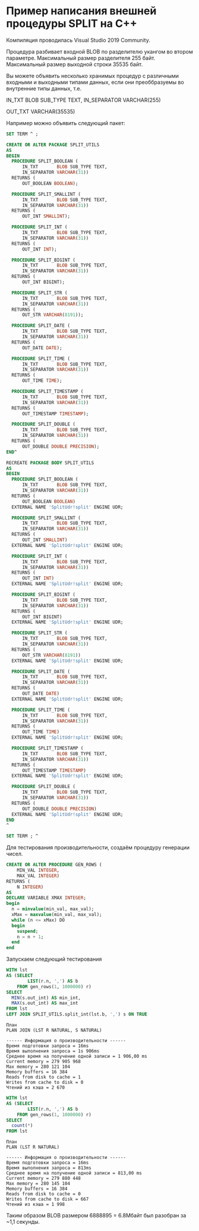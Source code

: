 Пример написания внешней процедуры SPLIT на С++
================================================

Компиляция проводилась Visual Studio 2019 Community.

Процедура разбивает входной BLOB по разделителю укангом во втором параметре.
Максимальный размер разделителя 255 байт.
Максимальный размер выходной строки 35535 байт.

Вы можете объявить несколько хранимых процедур с различными входными и выходными
типами данных, если они преоббразуемы во внутренние типы данных, т.е.

IN_TXT BLOB SUB_TYPE TEXT,
IN_SEPARATOR VARCHAR(255) 

OUT_TXT VARCHAR(35535)

Например можно объявить следующий пакет:

```sql
SET TERM ^ ;

CREATE OR ALTER PACKAGE SPLIT_UTILS
AS
BEGIN
  PROCEDURE SPLIT_BOOLEAN (
      IN_TXT       BLOB SUB_TYPE TEXT,
      IN_SEPARATOR VARCHAR(31))
  RETURNS (
      OUT_BOOLEAN BOOLEAN);

  PROCEDURE SPLIT_SMALLINT (
      IN_TXT       BLOB SUB_TYPE TEXT,
      IN_SEPARATOR VARCHAR(31))
  RETURNS (
      OUT_INT SMALLINT);

  PROCEDURE SPLIT_INT (
      IN_TXT       BLOB SUB_TYPE TEXT,
      IN_SEPARATOR VARCHAR(31))
  RETURNS (
      OUT_INT INT);

  PROCEDURE SPLIT_BIGINT (
      IN_TXT       BLOB SUB_TYPE TEXT,
      IN_SEPARATOR VARCHAR(31))
  RETURNS (
      OUT_INT BIGINT);

  PROCEDURE SPLIT_STR (
      IN_TXT       BLOB SUB_TYPE TEXT,
      IN_SEPARATOR VARCHAR(31))
  RETURNS (
      OUT_STR VARCHAR(8191));

  PROCEDURE SPLIT_DATE (
      IN_TXT       BLOB SUB_TYPE TEXT,
      IN_SEPARATOR VARCHAR(31))
  RETURNS (
      OUT_DATE DATE);

  PROCEDURE SPLIT_TIME (
      IN_TXT       BLOB SUB_TYPE TEXT,
      IN_SEPARATOR VARCHAR(31))
  RETURNS (
      OUT_TIME TIME);

  PROCEDURE SPLIT_TIMESTAMP (
      IN_TXT       BLOB SUB_TYPE TEXT,
      IN_SEPARATOR VARCHAR(31))
  RETURNS (
      OUT_TIMESTAMP TIMESTAMP);

  PROCEDURE SPLIT_DOUBLE (
      IN_TXT       BLOB SUB_TYPE TEXT,
      IN_SEPARATOR VARCHAR(31))
  RETURNS (
      OUT_DOUBLE DOUBLE PRECISION);
END^

RECREATE PACKAGE BODY SPLIT_UTILS
AS
BEGIN
  PROCEDURE SPLIT_BOOLEAN (
      IN_TXT       BLOB SUB_TYPE TEXT,
      IN_SEPARATOR VARCHAR(31))
  RETURNS (
      OUT_BOOLEAN BOOLEAN)
  EXTERNAL NAME 'SplitUdr!split' ENGINE UDR;

  PROCEDURE SPLIT_SMALLINT (
      IN_TXT       BLOB SUB_TYPE TEXT,
      IN_SEPARATOR VARCHAR(31))
  RETURNS (
      OUT_INT SMALLINT)
  EXTERNAL NAME 'SplitUdr!split' ENGINE UDR;

  PROCEDURE SPLIT_INT (
      IN_TXT       BLOB SUB_TYPE TEXT,
      IN_SEPARATOR VARCHAR(31))
  RETURNS (
      OUT_INT INT)
  EXTERNAL NAME 'SplitUdr!split' ENGINE UDR;

  PROCEDURE SPLIT_BIGINT (
      IN_TXT       BLOB SUB_TYPE TEXT,
      IN_SEPARATOR VARCHAR(31))
  RETURNS (
      OUT_INT BIGINT)
  EXTERNAL NAME 'SplitUdr!split' ENGINE UDR;

  PROCEDURE SPLIT_STR (
      IN_TXT       BLOB SUB_TYPE TEXT,
      IN_SEPARATOR VARCHAR(31))
  RETURNS (
      OUT_STR VARCHAR(8191))
  EXTERNAL NAME 'SplitUdr!split' ENGINE UDR;

  PROCEDURE SPLIT_DATE (
      IN_TXT       BLOB SUB_TYPE TEXT,
      IN_SEPARATOR VARCHAR(31))
  RETURNS (
      OUT_DATE DATE)
  EXTERNAL NAME 'SplitUdr!split' ENGINE UDR;

  PROCEDURE SPLIT_TIME (
      IN_TXT       BLOB SUB_TYPE TEXT,
      IN_SEPARATOR VARCHAR(31))
  RETURNS (
      OUT_TIME TIME)
  EXTERNAL NAME 'SplitUdr!split' ENGINE UDR;

  PROCEDURE SPLIT_TIMESTAMP (
      IN_TXT       BLOB SUB_TYPE TEXT,
      IN_SEPARATOR VARCHAR(31))
  RETURNS (
      OUT_TIMESTAMP TIMESTAMP)
  EXTERNAL NAME 'SplitUdr!split' ENGINE UDR;

  PROCEDURE SPLIT_DOUBLE (
      IN_TXT       BLOB SUB_TYPE TEXT,
      IN_SEPARATOR VARCHAR(31))
  RETURNS (
      OUT_DOUBLE DOUBLE PRECISION)
  EXTERNAL NAME 'SplitUdr!split' ENGINE UDR;
END
^

SET TERM ; ^
```

Для тестирования производительности, создаём процедуру генерации чисел.

```sql
CREATE OR ALTER PROCEDURE GEN_ROWS (
    MIN_VAL INTEGER,
    MAX_VAL INTEGER)
RETURNS (
    N INTEGER)
AS
DECLARE VARIABLE XMAX INTEGER;
begin
  n = minvalue(min_val, max_val);
  xMax = maxvalue(min_val, max_val);
  while (n <= xMax) DO
  begin
    suspend;
    n = n + 1;
  end
end
```

Запускаем следующий тестирования

```sql
WITH lst
AS (SELECT
        LIST(r.n, ',') AS b
    FROM gen_rows(1, 1000000) r)
SELECT
  MIN(s.out_int) AS min_int,
  MAX(s.out_int) AS max_int
FROM lst
LEFT JOIN SPLIT_UTILS.split_int(lst.b, ',') s ON TRUE
```

```
План
PLAN JOIN (LST R NATURAL, S NATURAL)

------ Информация о производительности ------
Время подготовки запроса = 16ms
Время выполнения запроса = 1s 906ms
Среднее время на получение одной записи = 1 906,00 ms
Current memory = 279 905 968
Max memory = 280 121 104
Memory buffers = 16 384
Reads from disk to cache = 1
Writes from cache to disk = 0
Чтений из кэша = 2 670
```

```sql
WITH lst
AS (SELECT
        LIST(r.n, ',') AS b
    FROM gen_rows(1, 1000000) r)
SELECT
  count(*)
FROM lst
```

```
План
PLAN (LST R NATURAL)

------ Информация о производительности ------
Время подготовки запроса = 16ms
Время выполнения запроса = 813ms
Среднее время на получение одной записи = 813,00 ms
Current memory = 279 880 448
Max memory = 280 145 104
Memory buffers = 16 384
Reads from disk to cache = 0
Writes from cache to disk = 667
Чтений из кэша = 1 998
```

Таким образом BLOB размером 6888895 = 6.8Мбайт был разобран за ~1,1 секунды.
